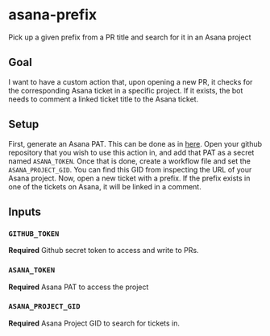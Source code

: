 # asana-prefix

Pick up a given prefix from a PR title and search for it in an Asana project

## Goal

I want to have a custom action that, upon opening a new PR, it checks for the corresponding Asana ticket in a specific project. If it exists, the bot needs to comment a linked ticket title to the Asana ticket.

## Setup

First, generate an Asana PAT. This can be done as in [here](https://developers.asana.com/docs/personal-access-token). Open your github repository that you wish to use this action in, and add that PAT as a secret named `ASANA_TOKEN`. Once that is done, create a workflow file and set the `ASANA_PROJECT_GID`. You can find this GID from inspecting the URL of your Asana project. Now, open a new ticket with a prefix. If the prefix exists in one of the tickets on Asana, it will be linked in a comment.

## Inputs

### `GITHUB_TOKEN`

**Required** Github secret token to access and write to PRs.

### `ASANA_TOKEN`

**Required** Asana PAT to access the project

### `ASANA_PROJECT_GID`

**Required** Asana Project GID to search for tickets in.

